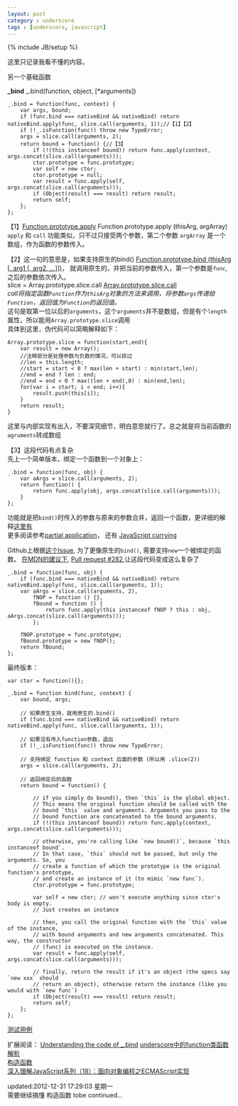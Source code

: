 ```yaml
---
layout: post
category : underscore
tags : [underscore, javascript]
---
```

{% include JB/setup %}

这里只记录我看不懂的内容。

另一个基础函数

**\_bind** _.bind(function, object, [*arguments])  

    _.bind = function(func, context) {
        var args, bound;
        if (func.bind === nativeBind && nativeBind) return nativeBind.apply(func, slice.call(arguments, 1));//【1】【2】
        if (!_.isFunction(func)) throw new TypeError;
        args = slice.call(arguments, 2);
        return bound = function() {//【3】
            if (!(this instanceof bound)) return func.apply(context, args.concat(slice.call(arguments)));
            ctor.prototype = func.prototype;
            var self = new ctor;
            ctor.prototype = null;
            var result = func.apply(self, args.concat(slice.call(arguments)));
            if (Object(result) === result) return result;
            return self;
        };
    };
    
【1】[Function.prototype.apply](http://www.ecma-international.org/ecma-262/5.1/#sec-15.3.4.3)
Function.prototype.apply (thisArg, argArray)  
`apply` 和 `call` 功能类似，只不过只接受两个参数，第二个参数 `argArray` 是一个数组，作为函数的参数传入。

【2】这一句的意思是，如果支持原生的bind() [Function.prototype.bind (thisArg [, arg1 [, arg2, …]])](http://www.ecma-international.org/ecma-262/5.1/#sec-15.3.4.5)，
就调用原生的，并把当前的参数传入，第一个参数是`func`,之后的参数依次传入。  
slice = Array.prototype.slice.call [Array.prototype.slice.call](http://www.ecma-international.org/ecma-262/5.1/#sec-15.4.4.10)    
_call将指定函数`Function`作为`thisArg`对象的方法来调用，将参数`args`传递给`Function`，返回值为`Function`的返回值。_  
这句是取第一位以后的`arguments`，这个`arguments`并不是数组，但是有个`length`属性，所以能用`Array.prototype.slice`调用  
具体到这里，伪代码可以简略解释如下：

    Array.prototype.slice = function(start,end){
    	var result = new Array();
    	//注释部分是处理参数为负数的情况，可以掠过
    	//len = this.length;
    	//start = start < 0 ? max(len + start) : min(start,len);
    	//end = end ? len : end;
    	//end = end < 0 ? max((len + end),0) : min(end,len);
    	for(var i = start; i < end; i++){
    		result.push(this[i]);
    	}
    	return result;
    }
这里与内部实现有出入，不要深究细节，明白意思就行了。总之就是将当前函数的`agruments`转成数组

【3】这段代码有点复杂  
先上一个简单版本，绑定一个函数到一个对象上：
    
    _.bind = function(func, obj) {
        var aArgs = slice.call(arguments, 2);
        return function() {
            return func.apply(obj, args.concat(slice.call(arguments)));
        }
    };
功能就是把`bind()`时传入的参数与原来的参数合并，返回一个函数，更详细的解释[这里有](http://stackoverflow.com/questions/5603157/underscore-behavior-with-bind?rq=1)  
更多阅读参考[partial application](http://msdn.microsoft.com/en-us/magazine/gg575560.aspx)，
还有 [JavaScript currying](http://www.dustindiaz.com/javascript-curry/)

Github上根据[这个Issue](https://github.com/documentcloud/underscore/issues/280),
为了更像原生的`bind()`, 需要支持`new`一个被绑定的函数。
[在MDN的建议下](https://developer.mozilla.org/en-US/docs/JavaScript/Reference/Global_Objects/Function/bind),
[Pull request #282 ](https://github.com/simao/underscore/commit/fe30447d2dacd2c232c5df9f27834ebee6989b8b)让这段代码变成这么复杂了

    _.bind = function(func, obj) {
        if (func.bind === nativeBind && nativeBind) return nativeBind.apply(func, slice.call(arguments, 1));
        var aArgs = slice.call(arguments, 2),
            fNOP = function () {},
            fBound = function () {
                return func.apply(this instanceof fNOP ? this : obj, aArgs.concat(slice.call(arguments)));
            };
    
        fNOP.prototype = func.prototype;
        fBound.prototype = new fNOP();
        return fBound;
    };
    
最终版本：

    var ctor = function(){};

    _.bind = function bind(func, context) {
        var bound, args;

        // 如果原生支持，就用原生的.bind()
        if (func.bind === nativeBind && nativeBind) return nativeBind.apply(func, slice.call(arguments, 1));

        // 如果没有传入function参数，退出
        if (!_.isFunction(func)) throw new TypeError;

        // 支持绑定 function 和 context 后面的参数 (所以用 .slice(2))
        args = slice.call(arguments, 2);

        // 返回绑定后的函数
        return bound = function() {

            // if you simply do bound(), then `this` is the global object.
            // This means the original function should be called with the
            // bound `this` value and arguments. Arguments you pass to the
            // bound function are concatenated to the bound arguments.
            if (!(this instanceof bound)) return func.apply(context, args.concat(slice.call(arguments)));

            // otherwise, you're calling like `new bound()`, because `this instanceof bound`.
            // In that case, `this` should not be passed, but only the arguments. So, you
            // create a function of which the prototype is the original function's prototype,
            // and create an instance of it (to mimic `new func`).
            ctor.prototype = func.prototype;

            var self = new ctor; // won't execute anything since ctor's body is empty.
            // Just creates an instance

            // then, you call the original function with the `this` value of the instance,
            // with bound arguments and new arguments concatenated. This way, the constructor
            // (func) is executed on the instance.
            var result = func.apply(self, args.concat(slice.call(arguments)));

            // finally, return the result if it's an object (the specs say `new xxx` should
            // return an object), otherwise return the instance (like you would with `new func`)
            if (Object(result) === result) return result;
            return self;
        };
    };

[测试用例](https://github.com/simao/underscore/blob/master/test/functions.js)  


扩展阅读：
[Understanding the code of \_.bind](http://stackoverflow.com/questions/8552908/understanding-the-code-of-bind)
[underscore中的function类函数解析](http://www.blogjava.net/Hafeyang/archive/2012/11/08/undercore_function_uitlity.html)  
[构造函数](http://www.cnblogs.com/TomXu/archive/2012/02/21/2352994.html)  
[深入理解JavaScript系列（18）：面向对象编程之ECMAScript实现](http://www.cnblogs.com/TomXu/archive/2012/02/06/2330609.html)   

updated:2012-12-31 17:29:03 星期一  
需要继续搞懂 构造函数
tobe continued...